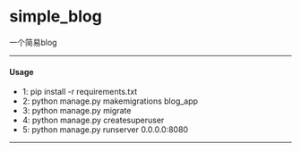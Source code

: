 # simple_blog
一个简易blog

---
#### Usage
+ 1:  pip install -r requirements.txt
+ 2:  python manage.py makemigrations blog_app
+ 3:  python manage.py migrate
+ 4:  python manage.py createsuperuser
+ 5:  python manage.py runserver 0.0.0.0:8080
---
